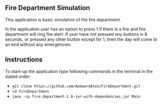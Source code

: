 ## Fire Department Simulation
This application is basic simulation of the fire department.

In the application user has an option to press 1 if there is a fire and fire department will ring fire alert. If user 
have not pressed any buttons in 8 seconds, or pressed any other button except for 1, then the day will come to an end 
without any emergencies.

## Instructions
To start-up the application type following commands in the terminal in the stated order:

- ```git clone https://github.com/AwkwardAlex/FireDepartment.git```
- ```cd FireDepartment```
- ```java -cp fire.department-1.0-jar-with-dependencies.jar Main```
